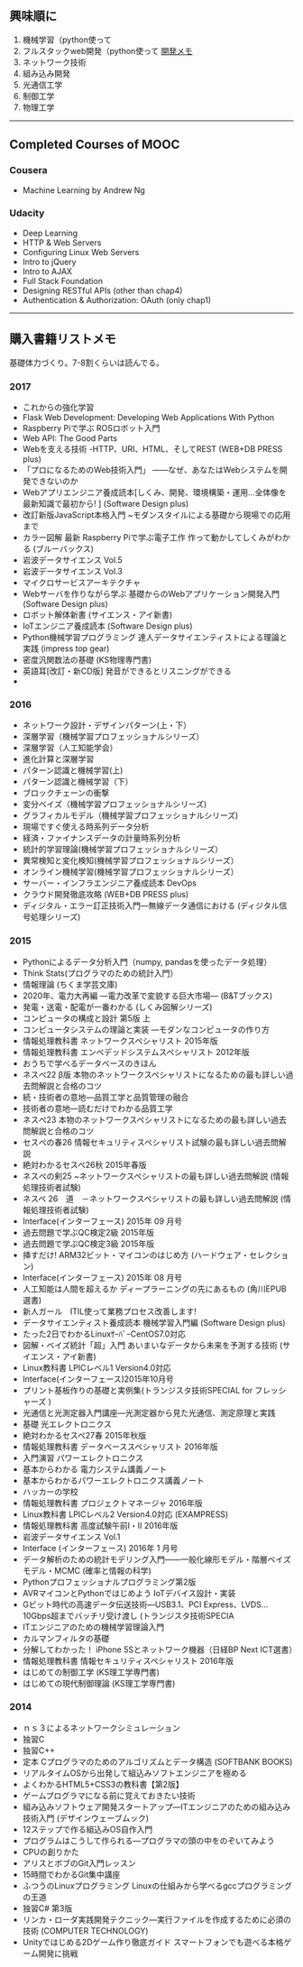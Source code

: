 ## 興味順に

1. 機械学習（python使って
2. フルスタックweb開発（python使って [開発メモ](http://msrks.readthedocs.io/en/latest/index.html)
3. ネットワーク技術
4. 組み込み開発
5. 光通信工学
6. 制御工学
7. 物理工学

---

## Completed Courses of MOOC

### Cousera

* Machine Learning by Andrew Ng

### Udacity

* Deep Learning
* HTTP & Web Servers
* Configuring Linux Web Servers
* Intro to jQuery
* Intro to AJAX
* Full Stack Foundation
* Designing RESTful APIs (other than chap4)
* Authentication & Authorization: OAuth (only chap1)

---

## 購入書籍リストメモ

基礎体力づくり。7-8割くらいは読んでる。

### 2017

* これからの強化学習
* Flask Web Development: Developing Web Applications With Python
* Raspberry Piで学ぶ ROSロボット入門
* Web API: The Good Parts
* Webを支える技術 -HTTP、URI、HTML、そしてREST (WEB+DB PRESS plus)
* 「プロになるためのWeb技術入門」 ――なぜ、あなたはWebシステムを開発できないのか
* Webアプリエンジニア養成読本[しくみ、開発、環境構築・運用…全体像を最新知識で最初から! ] (Software Design plus)
* 改訂新版JavaScript本格入門 ~モダンスタイルによる基礎から現場での応用まで
* カラー図解 最新 Raspberry Piで学ぶ電子工作 作って動かしてしくみがわかる (ブルーバックス)
* 岩波データサイエンス Vol.5
* 岩波データサイエンス Vol.3
* マイクロサービスアーキテクチャ
* Webサーバを作りながら学ぶ 基礎からのWebアプリケーション開発入門 (Software Design plus)
* ロボット解体新書 (サイエンス・アイ新書)
* IoTエンジニア養成読本 (Software Design plus)
* Python機械学習プログラミング 達人データサイエンティストによる理論と実践 (impress top gear)
* 密度汎関数法の基礎 (KS物理専門書)
* 英語耳[改訂・新CD版] 発音ができるとリスニングができる
* 

### 2016

* ネットワーク設計・デザインパターン(上・下）
* 深層学習（機械学習プロフェッショナルシリーズ）
* 深層学習（人工知能学会）
* 進化計算と深層学習
* パターン認識と機械学習(上)
* パターン認識と機械学習（下）
* ブロックチェーンの衝撃
* 変分ベイズ（機械学習プロフェッショナルシリーズ)
* グラフィカルモデル（機械学習プロフェッショナルシリーズ)
* 現場ですぐ使える時系列データ分析
* 経済・ファイナンスデータの計量時系列分析
* 統計的学習理論(機械学習プロフェッショナルシリーズ）
* 異常検知と変化検知(機械学習プロフェッショナルシリーズ）
* オンライン機械学習(機械学習プロフェッショナルシリーズ）
* サーバー・インフラエンジニア養成読本 DevOps
* クラウド開発徹底攻略 (WEB+DB PRESS plus)
* ディジタル・エラー訂正技術入門―無線データ通信における (ディジタル信号処理シリーズ)

### 2015

* Pythonによるデータ分析入門（numpy, pandasを使ったデータ処理）
* Think Stats(プログラマのための統計入門）
* 情報理論 (ちくま学芸文庫)
* 2020年、電力大再編 ―電力改革で変貌する巨大市場― (B&Tブックス)
* 発電・送電・配電が一番わかる (しくみ図解シリーズ)
* コンピュータの構成と設計 第5版 上
* コンピュータシステムの理論と実装 ―モダンなコンピュータの作り方
* 情報処理教科書 ネットワークスペシャリスト 2015年版
* 情報処理教科書 エンベデッドシステムスペシャリスト 2012年版
* おうちで学べるデータベースのきほん
* ネスぺ22 β版 本物のネットワークスペシャリストになるための最も詳しい過去問解説と合格のコツ
* 続・技術者の意地―品質工学と品質管理の融合
* 技術者の意地―読むだけでわかる品質工学
* ネスぺ23 本物のネットワークスペシャリストになるための最も詳しい過去問解説と合格のコツ
* セスぺの春26 情報セキュリティスペシャリスト試験の最も詳しい過去問解説
* 絶対わかるセスペ26秋 2015年春版
* ネスぺの剣25 ~ネットワークスペシャリストの最も詳しい過去問解説 (情報処理技術者試験)
* ネスペ 26　道　－ネットワークスペシャリストの最も詳しい過去問解説 (情報処理技術者試験)
* Interface(インターフェース) 2015年 09 月号
* 過去問題で学ぶQC検定2級 2015年版
* 過去問題で学ぶQC検定3級 2015年版
* 挿すだけ! ARM32ビット・マイコンのはじめ方 (ハードウェア・セレクション)
* Interface(インターフェース) 2015年 08 月号
* 人工知能は人間を超えるか ディープラーニングの先にあるもの (角川EPUB選書)
* 新人ガール　ITIL使って業務プロセス改善します!
* データサイエンティスト養成読本 機械学習入門編 (Software Design plus)
* たった2日でわかるLinuxｻｰﾊﾞｰCentOS7.0対応
* 図解・ベイズ統計「超」入門 あいまいなデータから未来を予測する技術 (サイエンス・アイ新書)
* Linux教科書 LPICレベル1 Version4.0対応
* Interface(インターフェース)2015年10月号
* プリント基板作りの基礎と実例集(トランジスタ技術SPECIAL for フレッシャーズ )
* 光通信と光測定器入門講座―光測定器から見た光通信、測定原理と実践
* 基礎 光エレクトロニクス
* 絶対わかるセスペ27春 2015年秋版
* 情報処理教科書 データベーススペシャリスト 2016年版
* 入門演習 パワーエレクトロニクス
* 基本からわかる 電力システム講義ノート
* 基本からわかるパワーエレクトロニクス講義ノート
* ハッカーの学校
* 情報処理教科書 プロジェクトマネージャ 2016年版
* Linux教科書 LPICレベル2 Version4.0対応 (EXAMPRESS)
* 情報処理教科書 高度試験午前I・II 2016年版
* 岩波データサイエンス Vol.1
* Interface (インターフェース) 2016年 1 月号
* データ解析のための統計モデリング入門――一般化線形モデル・階層ベイズモデル・MCMC (確率と情報の科学)
* Pythonプロフェッショナルプログラミング第2版
* AVRマイコンとPythonではじめよう IoTデバイス設計・実装
* Gビット時代の高速データ伝送技術―USB3.1、PCI Express、LVDS…10Gbps超までバッチリ受け渡し (トランジスタ技術SPECIA
* ITエンジニアのための機械学習理論入門
* カルマンフィルタの基礎
* 分解してわかった！ iPhone 5Sとネットワーク機器（日経BP Next ICT選書）
* 情報処理教科書 情報セキュリティスペシャリスト 2016年版
* はじめての制御工学 (KS理工学専門書)
* はじめての現代制御理論 (KS理工学専門書)

### 2014

* ｎｓ３によるネットワークシミュレーション
* 独習C
* 独習C++
* 定本 Cプログラマのためのアルゴリズムとデータ構造 (SOFTBANK BOOKS)
* リアルタイムOSから出発して組込みソフトエンジニアを極める
* よくわかるHTML5+CSS3の教科書【第2版】
* ゲームプログラマになる前に覚えておきたい技術
* 組み込みソフトウェア開発スタートアップ―ITエンジニアのための組み込み技術入門 (デザインウェーブムック)
* 12ステップで作る組込みOS自作入門
* プログラムはこうして作られる―プログラマの頭の中をのぞいてみよう
* CPUの創りかた
* アリスとボブのGit入門レッスン
* 15時間でわかるGit集中講座
* ふつうのLinuxプログラミング Linuxの仕組みから学べるgccプログラミングの王道
* 独習C# 第3版
* リンカ・ローダ実践開発テクニック―実行ファイルを作成するために必須の技術 (COMPUTER TECHNOLOGY)
* Unityではじめる2Dゲーム作り徹底ガイド スマートフォンでも遊べる本格ゲーム開発に挑戦

